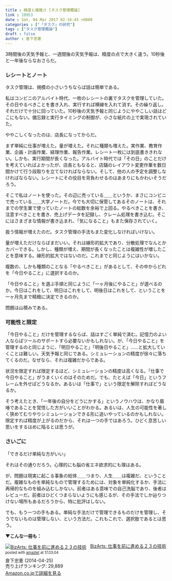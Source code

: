 ```yaml
---
title : 精度と複雑さ [タスク管理概論]
link : 19953
date : Sat, 04 Mar 2017 02:16:45 +0000
categories : ["「タスク」の研究"]
tags : ["タスク管理概論"]
draft : false
author : 倉下忠憲
---
```


3時間後の天気予報と、一週間後の天気予報は、精度の点で大きく違う。10秒後と一年後ならなおさらだ。

<h3>レシートとノート</h3>

タスク管理は、規模の小さいうちならば話は簡単である。

私はコンビニのアルバイト時代、一枚のレシートの裏でタスクを管理していた。その日やるべきことを書き入れ、実行すれば横線を入れて消す。その繰り返し。それだけで十分に回っていた。10秒後の天気予報と同じようにややこしい話はどこにもない。備忘録と実行タイミングの制御が、小さな紙片の上で実現されていた。

ややこしくなったのは、店長になってからだ。

まず単純に仕事が増えた。量が増えた。それに種類も増えた。実作業、教育作業、企画・計画作業、経理作業、報告作業。レシート一枚には到底書ききれない。しかも、実行期間が長くなった。アルバイト時代では「その日」のことだけを考えていればよかったが、店長ともなると、店舗のレイアウト変更作業を数日間かけて行う段取りを立てなければならない。そして、他の人の予定を調整しなければならない。レシートにその役目を背負わせるのはあまりにもかわいそうだろう。

そこで私はノートを使った。その辺に売っている＿＿というか、まさにコンビニで売っている＿＿大学ノートだ。今でも大切に保管してあるそのノートは、それまでの学生業で使っていたノートの総数を余裕で上回る。やるべきことを書き、注意すべきことを書き、売上げデータを記録し、クレーム処理を書き込む。そこにはさまざまな情報が書き込まれ、「気になること」もまた保存されていく。

扱う情報が増えたのだ。タスク管理の手法もまた変化しなければいけない。

量が増えただけならばまだいい。それは線形的拡大であり、分散処理でなんとかカバーできる。しかし、種類が増え、期間が長くなったことは複雑性が増したことを意味する。線形的拡大ではないのだ。これまでと同じようにはいかない。

複数の、しかも種類のことなる「やるべきこと」があるとして、その中からどれを「今日やること」に選択するのか。

「今日やること」を選ぶ手順と同じように「一ヶ月後にやること」が選べるのか。今日はこれをして、明日はこれをして、明後日はこれをして、ということを一ヶ月先まで精緻に決定できるのか。

問題は山積みである。

<h3>可能性と限定</h3>

「今日やること」だけを管理するならば、話はすごく単純で済む。記憶力のよい人ならばツールのサポートすら必要ないかもしれない。が、「今日やること」を管理するのと同じように、「明日やること」「明後日やること」……と拡大していくことは難しい。天気予報と同じである。シミュレーションの精度が徐々に落ちてくるのだ。なぜなら、それは複雑だからである。

状況を限定すれば限定するほど、シミュレーションの精度は高くなる。「仕事で今日やること」がうまくいくのはそのためだ。でも、たとえば「今日」というフレームを外せばどうなるか。あるいは「仕事で」という限定を解除すればどうなるか。

そう考えたとき、「一年後の自分をどうにかする」というノウハウは、かなり眉唾であることを覚悟した方がいいことがわかる。あるいは、人生の可能性を著しく狭めてむりやりシミュレーションできる形に追いやっているのかもしれない。限定すれば精度が上がるのだから、それは一つの手ではあろう。ひどく息苦しい思いをするはめに陥るとは思うが。

<h3>さいごに</h3>

「できるだけ単純な方がいい」

それはその通りだろう。心理的にも脳の省エネ欲求的にも理はある。

が、問題は現実に起こる事象の総体＿＿つまり、人生＿＿は複雑だ、ということだ。複雑なものを単純なもので管理するためには、対象を単純化するか、手法に再帰的なものを組み込むしかない。前者はある意味での自己洗脳であり、後者はレビューだ。前者はひどくつまらないようにも感じるが、その手法でしか辿りつけない場所もあるだろうから、特に批評はしない。

でも、もう一つの手もある。単純な手法だけで管理できるものだけを管理し、そうでないものは管理しない、という方法だ。これもこれで、選択肢であるとは思う。

<strong>▼こんな一冊も：</strong>

<div class="amazlet-box" style="margin-bottom:0px;"><div class="amazlet-image" style="float:left;margin:0px 12px 1px 0px;"><a href="http://www.amazon.co.jp/exec/obidos/ASIN/B00JYDQ1SY/rashita1000-22/ref=nosim/" name="amazletlink" target="_blank"><img src="https://images-fe.ssl-images-amazon.com/images/I/410cLGVXI4L._SL160_.jpg" alt="BizArts: 仕事を前に進める２３の技術" style="border: none;" /></a></div><div class="amazlet-info" style="line-height:120%; margin-bottom: 10px"><div class="amazlet-name" style="margin-bottom:10px;line-height:120%"><a href="http://www.amazon.co.jp/exec/obidos/ASIN/B00JYDQ1SY/rashita1000-22/ref=nosim/" name="amazletlink" target="_blank">BizArts: 仕事を前に進める２３の技術</a><div class="amazlet-powered-date" style="font-size:80%;margin-top:5px;line-height:120%">posted with <a href="http://www.amazlet.com/" title="amazlet" target="_blank">amazlet</a> at 17.03.04</div></div><div class="amazlet-detail">倉下忠憲 (2014-04-25)<br />売り上げランキング: 29,889<br /></div><div class="amazlet-sub-info" style="float: left;"><div class="amazlet-link" style="margin-top: 5px"><a href="http://www.amazon.co.jp/exec/obidos/ASIN/B00JYDQ1SY/rashita1000-22/ref=nosim/" name="amazletlink" target="_blank">Amazon.co.jpで詳細を見る</a></div></div></div><div class="amazlet-footer" style="clear: left"></div></div>

